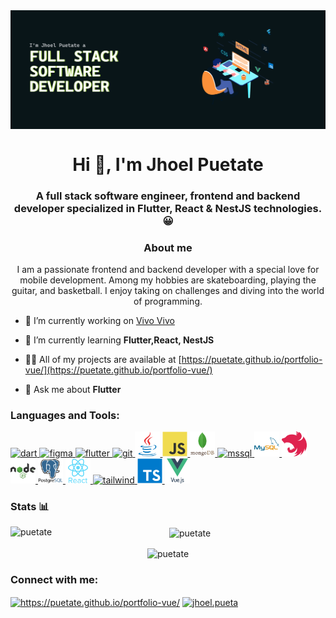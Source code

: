 <img align="center" alt="hero" src="https://raw.githubusercontent.com/Puetate/Puetate/main/hero1.webp">
<h1 align="center">Hi 👋, I'm Jhoel Puetate</h1>
<h3 align="center">A full stack software engineer, frontend and backend developer specialized in Flutter, React & NestJS technologies. 😀</h3>

<h3 align="center">About me</h1>
<p align="center">I am a passionate frontend and backend developer with a special love for mobile development. Among my hobbies are skateboarding, playing the guitar, and basketball. I enjoy taking on challenges and diving into the world of programming.</p>


- 🔭 I’m currently working on [Vivo Vivo](https://github.com/Puetate/vivo-vivo-app)

- 🌱 I’m currently learning **Flutter,React, NestJS**

- 👨‍💻 All of my projects are available at [https://puetate.github.io/portfolio-vue/](https://puetate.github.io/portfolio-vue/)

- 💬 Ask me about **Flutter**

<h3 align="left">Languages and Tools:</h3>
<p align="left"> <a href="https://dart.dev" target="_blank" rel="noreferrer"> <img src="https://www.vectorlogo.zone/logos/dartlang/dartlang-icon.svg" alt="dart" width="40" height="40"/> </a> <a href="https://www.figma.com/" target="_blank" rel="noreferrer"> <img src="https://www.vectorlogo.zone/logos/figma/figma-icon.svg" alt="figma" width="40" height="40"/> </a> <a href="https://flutter.dev" target="_blank" rel="noreferrer"> <img src="https://www.vectorlogo.zone/logos/flutterio/flutterio-icon.svg" alt="flutter" width="40" height="40"/> </a> <a href="https://git-scm.com/" target="_blank" rel="noreferrer"> <img src="https://www.vectorlogo.zone/logos/git-scm/git-scm-icon.svg" alt="git" width="40" height="40"/> </a> <a href="https://www.java.com" target="_blank" rel="noreferrer"> <img src="https://raw.githubusercontent.com/devicons/devicon/master/icons/java/java-original.svg" alt="java" width="40" height="40"/> </a> <a href="https://developer.mozilla.org/en-US/docs/Web/JavaScript" target="_blank" rel="noreferrer"> <img src="https://raw.githubusercontent.com/devicons/devicon/master/icons/javascript/javascript-original.svg" alt="javascript" width="40" height="40"/> </a> <a href="https://www.mongodb.com/" target="_blank" rel="noreferrer"> <img src="https://raw.githubusercontent.com/devicons/devicon/master/icons/mongodb/mongodb-original-wordmark.svg" alt="mongodb" width="40" height="40"/> </a> <a href="https://www.microsoft.com/en-us/sql-server" target="_blank" rel="noreferrer"> <img src="https://www.svgrepo.com/show/303229/microsoft-sql-server-logo.svg" alt="mssql" width="40" height="40"/> </a> <a href="https://www.mysql.com/" target="_blank" rel="noreferrer"> <img src="https://raw.githubusercontent.com/devicons/devicon/master/icons/mysql/mysql-original-wordmark.svg" alt="mysql" width="40" height="40"/> </a> <a href="https://nestjs.com/" target="_blank" rel="noreferrer"> <img src="https://raw.githubusercontent.com/devicons/devicon/master/icons/nestjs/nestjs-plain.svg" alt="nestjs" width="40" height="40"/> </a> <a href="https://nodejs.org" target="_blank" rel="noreferrer"> <img src="https://raw.githubusercontent.com/devicons/devicon/master/icons/nodejs/nodejs-original-wordmark.svg" alt="nodejs" width="40" height="40"/> </a> <a href="https://www.postgresql.org" target="_blank" rel="noreferrer"> <img src="https://raw.githubusercontent.com/devicons/devicon/master/icons/postgresql/postgresql-original-wordmark.svg" alt="postgresql" width="40" height="40"/> </a> <a href="https://reactjs.org/" target="_blank" rel="noreferrer"> <img src="https://raw.githubusercontent.com/devicons/devicon/master/icons/react/react-original-wordmark.svg" alt="react" width="40" height="40"/> </a> <a href="https://tailwindcss.com/" target="_blank" rel="noreferrer"> <img src="https://www.vectorlogo.zone/logos/tailwindcss/tailwindcss-icon.svg" alt="tailwind" width="40" height="40"/> </a> <a href="https://www.typescriptlang.org/" target="_blank" rel="noreferrer"> <img src="https://raw.githubusercontent.com/devicons/devicon/master/icons/typescript/typescript-original.svg" alt="typescript" width="40" height="40"/> </a> <a href="https://vuejs.org/" target="_blank" rel="noreferrer"> <img src="https://raw.githubusercontent.com/devicons/devicon/master/icons/vuejs/vuejs-original-wordmark.svg" alt="vuejs" width="40" height="40"/> </a> </p>

### Stats :bar_chart:
<p align="center"><img align="left" src="https://github-readme-stats.vercel.app/api/top-langs?username=puetate&show_icons=true&locale=en&theme=dracula" alt="puetate" /></p>

<p align="center">&nbsp;<img align="center" src="https://github-readme-stats.vercel.app/api?username=puetate&show_icons=true&locale=en&theme=dracula" alt="puetate" /></p>

<p align="center"><img align="center" src="https://github-readme-streak-stats.herokuapp.com/?user=puetate&theme=dracula" alt="puetate" /></p>

### Connect with me:
<p align="left">
<a href="https://linkedin.com/in/https://puetate.github.io/portfolio-vue/" target="blank"><img align="center" src="https://raw.githubusercontent.com/rahuldkjain/github-profile-readme-generator/master/src/images/icons/Social/linked-in-alt.svg" alt="https://puetate.github.io/portfolio-vue/" height="30" width="40" /></a>
<a href="https://instagram.com/jhoel.pueta" target="blank"><img align="center" src="https://raw.githubusercontent.com/rahuldkjain/github-profile-readme-generator/master/src/images/icons/Social/instagram.svg" alt="jhoel.pueta" height="30" width="40" /></a>
</p>
